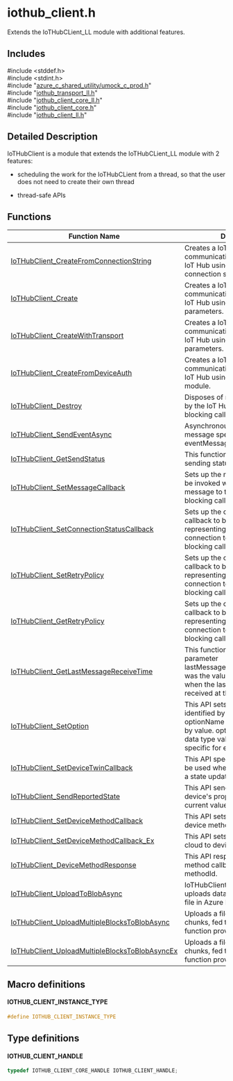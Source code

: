 # iothub_client.h 

Extends the IoTHubCLient_LL module with additional features.

## Includes

\#include <stddef.h>  
\#include <stdint.h>  
\#include "[azure_c_shared_utility/umock_c_prod.h](iot-c-ref-umock-c-prod-h.md)"  
\#include "[iothub_transport_ll.h](iot-c-ref-iothub-transport-ll-h.md)"  
\#include "[iothub_client_core_ll.h](iot-c-ref-iothub-client-core-ll-h.md)"  
\#include "[iothub_client_core.h](iot-c-ref-iothub-client-core-h.md)"  
\#include "[iothub_client_ll.h](iot-c-ref-iothub-client-ll-h.md)"  

## Detailed Description

IoTHubClient is a module that extends the IoTHubCLient_LL module with 2 features:

* scheduling the work for the IoTHubCLient from a thread, so that the user does not need to create their own thread

* thread-safe APIs

## Functions

Function Name                  | Description                                
--------------------------------|---------------------------------------------
[IoTHubClient_CreateFromConnectionString](./iot-c-ref-iothub-client-h/iothubclient-createfromconnectionstring.md)            | Creates a IoT Hub client for communication with an existing IoT Hub using the specified connection string parameter.
[IoTHubClient_Create](./iot-c-ref-iothub-client-h/iothubclient-create.md)            | Creates a IoT Hub client for communication with an existing IoT Hub using the specified parameters.
[IoTHubClient_CreateWithTransport](./iot-c-ref-iothub-client-h/iothubclient-createwithtransport.md)            | Creates a IoT Hub client for communication with an existing IoT Hub using the specified parameters.
[IoTHubClient_CreateFromDeviceAuth](./iot-c-ref-iothub-client-h/iothubclient-createfromdeviceauth.md)            | Creates a IoT Hub client for communication with an existing IoT Hub using the device auth module.
[IoTHubClient_Destroy](./iot-c-ref-iothub-client-h/iothubclient-destroy.md)            | Disposes of resources allocated by the IoT Hub client. This is a blocking call.
[IoTHubClient_SendEventAsync](./iot-c-ref-iothub-client-h/iothubclient-sendeventasync.md)            | Asynchronous call to send the message specified by eventMessageHandle.
[IoTHubClient_GetSendStatus](./iot-c-ref-iothub-client-h/iothubclient-getsendstatus.md)            | This function returns the current sending status for IoTHubClient.
[IoTHubClient_SetMessageCallback](./iot-c-ref-iothub-client-h/iothubclient-setmessagecallback.md)            | Sets up the message callback to be invoked when IoT Hub issues a message to the device. This is a blocking call.
[IoTHubClient_SetConnectionStatusCallback](./iot-c-ref-iothub-client-h/iothubclient-setconnectionstatuscallback.md)            | Sets up the connection status callback to be invoked representing the status of the connection to IOT Hub. This is a blocking call.
[IoTHubClient_SetRetryPolicy](./iot-c-ref-iothub-client-h/iothubclient-setretrypolicy.md)            | Sets up the connection status callback to be invoked representing the status of the connection to IOT Hub. This is a blocking call.
[IoTHubClient_GetRetryPolicy](./iot-c-ref-iothub-client-h/iothubclient-getretrypolicy.md)            | Sets up the connection status callback to be invoked representing the status of the connection to IOT Hub. This is a blocking call.
[IoTHubClient_GetLastMessageReceiveTime](./iot-c-ref-iothub-client-h/iothubclient-getlastmessagereceivetime.md)            | This function returns in the out parameter lastMessageReceiveTime what was the value of the time function when the last message was received at the client.
[IoTHubClient_SetOption](./iot-c-ref-iothub-client-h/iothubclient-setoption.md)            | This API sets a runtime option identified by parameter optionName to a value pointed to by value. optionName and the data type value is pointing to are specific for every option.
[IoTHubClient_SetDeviceTwinCallback](./iot-c-ref-iothub-client-h/iothubclient-setdevicetwincallback.md)            | This API specifies a call back to be used when the device receives a state update.
[IoTHubClient_SendReportedState](./iot-c-ref-iothub-client-h/iothubclient-sendreportedstate.md)            | This API sends a report of the device's properties and their current values.
[IoTHubClient_SetDeviceMethodCallback](./iot-c-ref-iothub-client-h/iothubclient-setdevicemethodcallback.md)            | This API sets callback for cloud to device method call.
[IoTHubClient_SetDeviceMethodCallback_Ex](./iot-c-ref-iothub-client-h/iothubclient-setdevicemethodcallback-ex.md)            | This API sets callback for async cloud to device method call.
[IoTHubClient_DeviceMethodResponse](./iot-c-ref-iothub-client-h/iothubclient-devicemethodresponse.md)            | This API responses to a asnyc method callback identified the methodId.
[IoTHubClient_UploadToBlobAsync](./iot-c-ref-iothub-client-h/iothubclient-uploadtoblobasync.md)            | IoTHubClient_UploadToBlobAsync uploads data from memory to a file in Azure Blob Storage.
[IoTHubClient_UploadMultipleBlocksToBlobAsync](./iot-c-ref-iothub-client-h/iothubclient-uploadmultipleblockstoblobasync.md)            | Uploads a file to a Blob storage in chunks, fed through the callback function provided by the user.
[IoTHubClient_UploadMultipleBlocksToBlobAsyncEx](./iot-c-ref-iothub-client-h/iothubclient-uploadmultipleblockstoblobasyncex.md)            | Uploads a file to a Blob storage in chunks, fed through the callback function provided by the user.

## Macro definitions

#### IOTHUB_CLIENT_INSTANCE_TYPE

```C
#define IOTHUB_CLIENT_INSTANCE_TYPE
```

## Type definitions

#### IOTHUB_CLIENT_HANDLE

```C
typedef IOTHUB_CLIENT_CORE_HANDLE IOTHUB_CLIENT_HANDLE;
```

